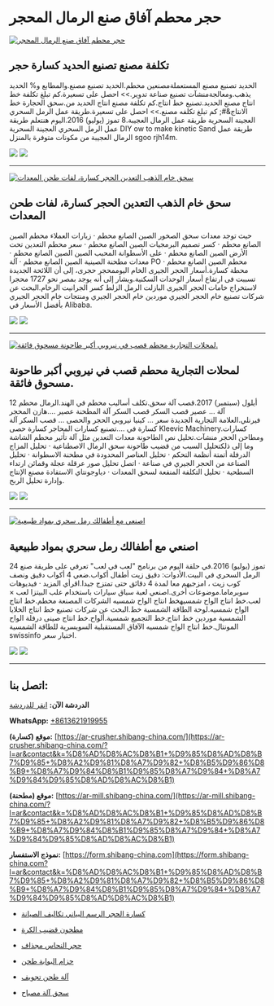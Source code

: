 # حجر محطم آفاق صنع الرمال المحجر

<a href="https://swt.shibang-china.com/?l=ar&img&k=%D8%AD%D8%AC%D8%B1+%D9%85%D8%AD%D8%B7%D9%85+%D8%A2%D9%81%D8%A7%D9%82+%D8%B5%D9%86%D8%B9+%D8%A7%D9%84%D8%B1%D9%85%D8%A7%D9%84+%D8%A7%D9%84%D9%85%D8%AD%D8%AC%D8%B1" target="_blank">![حجر محطم آفاق صنع الرمال المحجر](http://static.shibang-china.com/all-800x300/563.jpg)</a>

## تكلفة مصنع تصنيع الحديد كسارة حجر
الحديد تصنيع مصنع المستعملةمصنعين محطم.الحديد تصنيع مصنع.والمطابع و% الحديد يذهب.ومعالجةمنشآت تصنيع صناعة تدوير.&gt;&gt; احصل على تسعيرة.كم تبلغ تكلفة خط انتاج مصنع الحديد.تصنيع خط انتاج.كم تكلفة مصنع انتاج الحديد من.سحق الحجارة خط الانتاج&amp;#; كم تبلغ تكلفه مصنع.&gt;&gt; احصل على تسعيرة.طريقة عمل الرمل السحري العجينة السحرية طريقة عمل الرمال العجيبة.8 تموز (يوليو) 2016.اليوم هنتعلم طريقة عمل الرمل السحري العجينة السحرية DIY ow to make kinetic Sand طريقة عمل الرمال العجيبة من مكونات متوفرة بالمنزل sgoo rjh14m.


<a href="https://whatsapp.shibangsoft.com/WhatsApp.php" target="_blank" title="WhatsApp">![](http://static.shibang-china.com/icon/whatsapp.png)</a> <a href="https://swt.shibang-china.com/?l=ar&icon&k=%D8%AD%D8%AC%D8%B1+%D9%85%D8%AD%D8%B7%D9%85+%D8%A2%D9%81%D8%A7%D9%82+%D8%B5%D9%86%D8%B9+%D8%A7%D9%84%D8%B1%D9%85%D8%A7%D9%84+%D8%A7%D9%84%D9%85%D8%AD%D8%AC%D8%B1" target="_blank">![](http://static.shibang-china.com/icon/chat-ar.png)</a>

---

<a href="https://swt.shibang-china.com/?l=ar&img&k=%D8%AD%D8%AC%D8%B1+%D9%85%D8%AD%D8%B7%D9%85+%D8%A2%D9%81%D8%A7%D9%82+%D8%B5%D9%86%D8%B9+%D8%A7%D9%84%D8%B1%D9%85%D8%A7%D9%84+%D8%A7%D9%84%D9%85%D8%AD%D8%AC%D8%B1" target="_blank">![سحق خام الذهب التعدين الحجر كسارة، لفات طحن المعدات](http://static.shibang-china.com/all-800x300/727.jpg)</a>

## سحق خام الذهب التعدين الحجر كسارة، لفات طحن المعدات
حيث توجد معدات سحق الصخور الصين الصانع محطم &middot; زيارات العملاء محطم الصين الصانع محطم &middot; كسر تصميم البرمجيات الصين الصانع محطم &middot; سعر محطم التعدين تحت الأرض الصين الصانع محطم &middot; على الأسطوانة المحبب الصين الصين الصانع محطم &middot; معدات مطحنة الصينية الصين الصانع محطم &middot; آلة PO محطم الصين الصانع محطم &middot; محطة كسارة.أسعار الحجر الجيرى الخام اليوممحجر حجرى، إلى أن اللائحة الجديدة تسببت فى ارتفاع أسعار الوحدات السكنية.ويشار إلى أنه يوجد بمصر نحو 1727 محجرا لاستخراج خامات الحجر الجيرى البازلت الرمل الزلط كسر الجرانيت الرخام.البحث عن شركات تصنيع خام الحجر الجيري موردين خام الحجر الجيري ومنتجات خام الحجر الجيري بأفضل الأسعار في Alibaba.


<a href="https://whatsapp.shibangsoft.com/WhatsApp.php" target="_blank" title="WhatsApp">![](http://static.shibang-china.com/icon/whatsapp.png)</a> <a href="https://swt.shibang-china.com/?l=ar&icon&k=%D8%AD%D8%AC%D8%B1+%D9%85%D8%AD%D8%B7%D9%85+%D8%A2%D9%81%D8%A7%D9%82+%D8%B5%D9%86%D8%B9+%D8%A7%D9%84%D8%B1%D9%85%D8%A7%D9%84+%D8%A7%D9%84%D9%85%D8%AD%D8%AC%D8%B1" target="_blank">![](http://static.shibang-china.com/icon/chat-ar.png)</a>

---

<a href="https://swt.shibang-china.com/?l=ar&img&k=%D8%AD%D8%AC%D8%B1+%D9%85%D8%AD%D8%B7%D9%85+%D8%A2%D9%81%D8%A7%D9%82+%D8%B5%D9%86%D8%B9+%D8%A7%D9%84%D8%B1%D9%85%D8%A7%D9%84+%D8%A7%D9%84%D9%85%D8%AD%D8%AC%D8%B1" target="_blank">![لمحلات التجارية محطم قصب في نيروبي أكبر طاحونة مسحوق فائقة.](http://static.shibang-china.com/all-800x300/1009.jpg)</a>

## لمحلات التجارية محطم قصب في نيروبي أكبر طاحونة مسحوق فائقة.
12 أيلول (سبتمبر) 2017.قصب آلة سحق.تكلف أساليب محطم في الهند.الرمال محطم آلة … عصير قصب السكر قصب السكر آلة المطحنة عصير ….هازن المحجر فيرنلي.العلامة التجارية الجديدة سعر … كينيا نيروبي الحجر والحصى … قصب السكر آلة كسارة في ….تصنيع كسارات المحاجر كسارة حصى Kleevic Machinery.كسارات ومطاحن الحجر منشآت.تحليل نص الطاحونة معدات التعدين مثل آلة تأثير محطم الشاشة وما إلى ذلكتحليل السبب من قضيب طاحونة سحق الرمال الاصطناعية &middot; تحليل المزاج الدرفلة أتمتة أنظمة التحكم &middot; تحليل العناصر المحدودة في مطحنة الاسطوانة &middot; تحليل الصناعة من الحجر الجيري في صناعة &middot; اتصل تحليل صور عرقلة عجلة وقمائن ارتداء السطحية &middot; تحليل التكلفة المنفعة لسحق المعدات &middot; دياوجونتاي الاستفادة مصنع الإنتاج وإدارة تحليل الربح.


<a href="https://whatsapp.shibangsoft.com/WhatsApp.php" target="_blank" title="WhatsApp">![](http://static.shibang-china.com/icon/whatsapp.png)</a> <a href="https://swt.shibang-china.com/?l=ar&icon&k=%D8%AD%D8%AC%D8%B1+%D9%85%D8%AD%D8%B7%D9%85+%D8%A2%D9%81%D8%A7%D9%82+%D8%B5%D9%86%D8%B9+%D8%A7%D9%84%D8%B1%D9%85%D8%A7%D9%84+%D8%A7%D9%84%D9%85%D8%AD%D8%AC%D8%B1" target="_blank">![](http://static.shibang-china.com/icon/chat-ar.png)</a>

---

<a href="https://swt.shibang-china.com/?l=ar&img&k=%D8%AD%D8%AC%D8%B1+%D9%85%D8%AD%D8%B7%D9%85+%D8%A2%D9%81%D8%A7%D9%82+%D8%B5%D9%86%D8%B9+%D8%A7%D9%84%D8%B1%D9%85%D8%A7%D9%84+%D8%A7%D9%84%D9%85%D8%AD%D8%AC%D8%B1" target="_blank">![اصنعي مع أطفالك رمل سحري بمواد طبيعية](http://static.shibang-china.com/all-800x300/295.jpg)</a>

## اصنعي مع أطفالك رمل سحري بمواد طبيعية
24 تموز (يوليو) 2016.في حلقة اليوم من برنامج &quot;لعب في لعب&quot; تعرفي على طريقة صنع الرمل السحري في البيت.الأدوات: دقيق زيت أطفال أكواب.ضعي 4 أكواب دقيق ونصف كوب زيت ، امزجيهم معا لمدة 4 دقائق حتى تمتزج جيدا.اقرأي المزيد &middot; فيديوهات سوبرماما.موضوعات أخرى.اصنعي لعبة سباق سيارات باستخدام علب البيتزا لعب × لعب.خط انتاج الواح شمسيهخط انتاج الواح شمسيه الشركات المصنعة محطم.خط انتاج الواح شمسيه.لوحة الطاقة الشمسية خط.البحث عن شركات تصنيع خط انتاج الخلايا الشمسية موردين خط انتاج.خط التجميع شمسية.ألواح.خط انتاج صينى درفلة الواح المونتال.خط انتاج الواح شمسيه الآفاق المستقبلية السويسرية للطاقة الشمسية swissinfo اختيار سعر.


<a href="https://whatsapp.shibangsoft.com/WhatsApp.php" target="_blank" title="WhatsApp">![](http://static.shibang-china.com/icon/whatsapp.png)</a> <a href="https://swt.shibang-china.com/?l=ar&icon&k=%D8%AD%D8%AC%D8%B1+%D9%85%D8%AD%D8%B7%D9%85+%D8%A2%D9%81%D8%A7%D9%82+%D8%B5%D9%86%D8%B9+%D8%A7%D9%84%D8%B1%D9%85%D8%A7%D9%84+%D8%A7%D9%84%D9%85%D8%AD%D8%AC%D8%B1" target="_blank">![](http://static.shibang-china.com/icon/chat-ar.png)</a>

---
## اتصل بنا:

**الدردشة الآن:** [انقر للدردشة](https://swt.shibang-china.com?l=ar&contact&k=%D8%AD%D8%AC%D8%B1+%D9%85%D8%AD%D8%B7%D9%85+%D8%A2%D9%81%D8%A7%D9%82+%D8%B5%D9%86%D8%B9+%D8%A7%D9%84%D8%B1%D9%85%D8%A7%D9%84+%D8%A7%D9%84%D9%85%D8%AD%D8%AC%D8%B1)

**WhatsApp:**  [+8613621919955](https://whatsapp.shibangsoft.com/WhatsApp.php)

**موقع (كسارة):** [https://ar-crusher.shibang-china.com/](https://ar-crusher.shibang-china.com/?l=ar&contact&k=%D8%AD%D8%AC%D8%B1+%D9%85%D8%AD%D8%B7%D9%85+%D8%A2%D9%81%D8%A7%D9%82+%D8%B5%D9%86%D8%B9+%D8%A7%D9%84%D8%B1%D9%85%D8%A7%D9%84+%D8%A7%D9%84%D9%85%D8%AD%D8%AC%D8%B1)

**موقع (مطحنة):** [https://ar-mill.shibang-china.com/](https://ar-mill.shibang-china.com/?l=ar&contact&k=%D8%AD%D8%AC%D8%B1+%D9%85%D8%AD%D8%B7%D9%85+%D8%A2%D9%81%D8%A7%D9%82+%D8%B5%D9%86%D8%B9+%D8%A7%D9%84%D8%B1%D9%85%D8%A7%D9%84+%D8%A7%D9%84%D9%85%D8%AD%D8%AC%D8%B1)

**نموذج الاستفسار:** [https://form.shibang-china.com](https://form.shibang-china.com?l=ar&contact&k=%D8%AD%D8%AC%D8%B1+%D9%85%D8%AD%D8%B7%D9%85+%D8%A2%D9%81%D8%A7%D9%82+%D8%B5%D9%86%D8%B9+%D8%A7%D9%84%D8%B1%D9%85%D8%A7%D9%84+%D8%A7%D9%84%D9%85%D8%AD%D8%AC%D8%B1)

* [كسارة الحجر الرسم البياني تكاليف الصيانة](../29/%D9%83%D8%B3%D8%A7%D8%B1%D8%A9%20%D8%A7%D9%84%D8%AD%D8%AC%D8%B1%20%D8%A7%D9%84%D8%B1%D8%B3%D9%85%20%D8%A7%D9%84%D8%A8%D9%8A%D8%A7%D9%86%D9%8A%20%D8%AA%D9%83%D8%A7%D9%84%D9%8A%D9%81%20%D8%A7%D9%84%D8%B5%D9%8A%D8%A7%D9%86%D8%A9.md)

* [مطحون قضيب الكرة](../26/%D9%85%D8%B7%D8%AD%D9%88%D9%86%20%D9%82%D8%B6%D9%8A%D8%A8%20%D8%A7%D9%84%D9%83%D8%B1%D8%A9.md)

* [حجر النحاس مجذاف](../30/%D8%AD%D8%AC%D8%B1%20%D8%A7%D9%84%D9%86%D8%AD%D8%A7%D8%B3%20%D9%85%D8%AC%D8%B0%D8%A7%D9%81.md)

* [حزام البوابة طحن](../30/%D8%AD%D8%B2%D8%A7%D9%85%20%D8%A7%D9%84%D8%A8%D9%88%D8%A7%D8%A8%D8%A9%20%D8%B7%D8%AD%D9%86.md)

* [آلة طحن تجويف](../27/%D8%A2%D9%84%D8%A9%20%D8%B7%D8%AD%D9%86%20%D8%AA%D8%AC%D9%88%D9%8A%D9%81.md)

* [سحق آلة مصباح](../29/%D8%B3%D8%AD%D9%82%20%D8%A2%D9%84%D8%A9%20%D9%85%D8%B5%D8%A8%D8%A7%D8%AD.md)